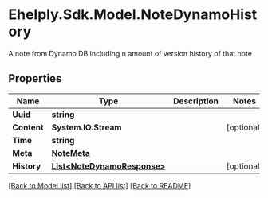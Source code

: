 # Ehelply.Sdk.Model.NoteDynamoHistory
A note from Dynamo DB including n amount of version history of that note

## Properties

Name | Type | Description | Notes
------------ | ------------- | ------------- | -------------
**Uuid** | **string** |  | 
**Content** | **System.IO.Stream** |  | [optional] 
**Time** | **string** |  | 
**Meta** | [**NoteMeta**](NoteMeta.md) |  | 
**History** | [**List&lt;NoteDynamoResponse&gt;**](NoteDynamoResponse.md) |  | [optional] 

[[Back to Model list]](../README.md#documentation-for-models) [[Back to API list]](../README.md#documentation-for-api-endpoints) [[Back to README]](../README.md)

